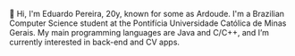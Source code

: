 👋 Hi, I'm Eduardo Pereira, 20y, known for some as Ardoude.
I'm a Brazilian Computer Science student at the Pontifícia Universidade Católica de Minas Gerais.
My main programming languages are Java and C/C++, and I’m currently interested in back-end and CV apps.


